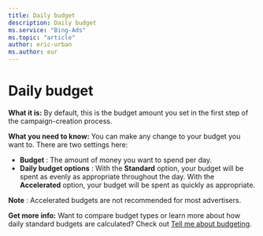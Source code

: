```yaml
---
title: Daily budget
description: Daily budget
ms.service: "Bing-Ads"
ms.topic: "article"
author: eric-urban
ms.author: eur
---
```


# Daily budget

**What it is:**  By default, this is the budget amount you set in the first step of the campaign-creation process.

**What you need to know:**  You can make any change to your budget you want to. There are two settings here:

- **Budget** : The amount of money you want to spend per day.
- **Daily budget options** : With the **Standard** option, your budget will be spent as evenly as appropriate throughout the day. With the **Accelerated** option, your budget will be spent as quickly as appropriate.

**Note** : Accelerated budgets are not recommended for most advertisers.

**Get more info:**  Want to compare budget types or learn more about how daily standard budgets are calculated? Check out [Tell me about budgeting](../hlp_BA_CONC_AboutBudgetType.md).


